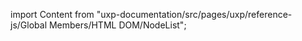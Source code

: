 
import Content from "uxp-documentation/src/pages/uxp/reference-js/Global Members/HTML DOM/NodeList";

<Content query="product=xd"/>
